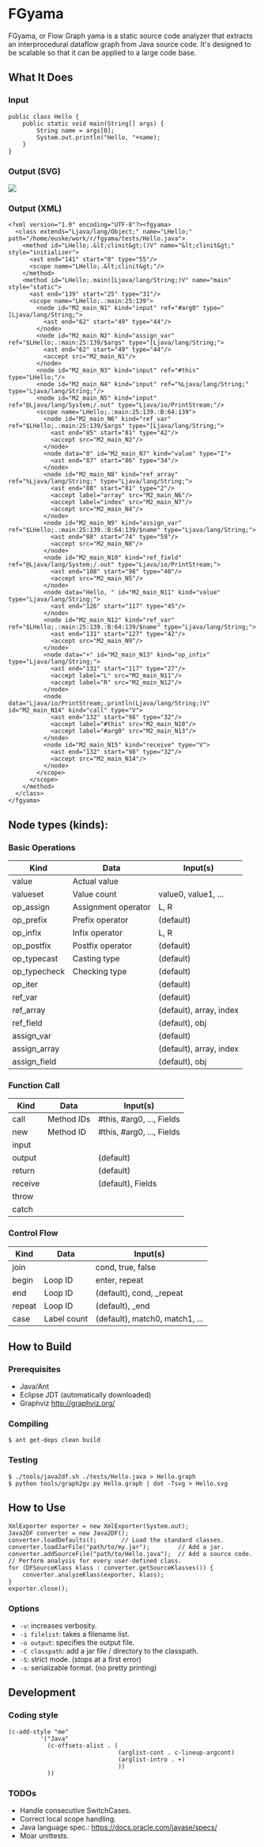 # FGyama

FGyama, or Flow Graph yama is a static source code analyzer
that extracts an interprocedural dataflow graph from
Java source code. It's designed to be scalable so that
it can be applied to a large code base.


## What It Does

### Input

    public class Hello {
        public static void main(String[] args) {
            String name = args[0];
            System.out.println("Hello, "+name);
        }
    }

### Output (SVG)

<img src="docs/img/Hello.svg">

### Output (XML)

    <?xml version="1.0" encoding="UTF-8"?><fgyama>
      <class extends="Ljava/lang/Object;" name="LHello;" path="/home/euske/work/r/fgyama/tests/Hello.java">
        <method id="LHello;.&lt;clinit&gt;()V" name="&lt;clinit&gt;" style="initializer">
          <ast end="141" start="0" type="55"/>
          <scope name="LHello;.&lt;clinit&gt;"/>
        </method>
        <method id="LHello;.main([Ljava/lang/String;)V" name="main" style="static">
          <ast end="139" start="25" type="31"/>
          <scope name="LHello;.:main:25:139">
            <node id="M2_main_N1" kind="input" ref="#arg0" type="[Ljava/lang/String;">
              <ast end="62" start="49" type="44"/>
            </node>
            <node id="M2_main_N2" kind="assign_var" ref="$LHello;.:main:25:139/$args" type="[Ljava/lang/String;">
              <ast end="62" start="49" type="44"/>
              <accept src="M2_main_N1"/>
            </node>
            <node id="M2_main_N3" kind="input" ref="#this" type="LHello;"/>
            <node id="M2_main_N4" kind="input" ref="%Ljava/lang/String;" type="Ljava/lang/String;"/>
            <node id="M2_main_N5" kind="input" ref="@Ljava/lang/System;/.out" type="Ljava/io/PrintStream;"/>
            <scope name="LHello;.:main:25:139.:B:64:139">
              <node id="M2_main_N6" kind="ref_var" ref="$LHello;.:main:25:139/$args" type="[Ljava/lang/String;">
                <ast end="85" start="81" type="42"/>
                <accept src="M2_main_N2"/>
              </node>
              <node data="0" id="M2_main_N7" kind="value" type="I">
                <ast end="87" start="86" type="34"/>
              </node>
              <node id="M2_main_N8" kind="ref_array" ref="%Ljava/lang/String;" type="Ljava/lang/String;">
                <ast end="88" start="81" type="2"/>
                <accept label="array" src="M2_main_N6"/>
                <accept label="index" src="M2_main_N7"/>
                <accept src="M2_main_N4"/>
              </node>
              <node id="M2_main_N9" kind="assign_var" ref="$LHello;.:main:25:139.:B:64:139/$name" type="Ljava/lang/String;">
                <ast end="88" start="74" type="59"/>
                <accept src="M2_main_N8"/>
              </node>
              <node id="M2_main_N10" kind="ref_field" ref="@Ljava/lang/System;/.out" type="Ljava/io/PrintStream;">
                <ast end="108" start="98" type="40"/>
                <accept src="M2_main_N5"/>
              </node>
              <node data="Hello, " id="M2_main_N11" kind="value" type="Ljava/lang/String;">
                <ast end="126" start="117" type="45"/>
              </node>
              <node id="M2_main_N12" kind="ref_var" ref="$LHello;.:main:25:139.:B:64:139/$name" type="Ljava/lang/String;">
                <ast end="131" start="127" type="42"/>
                <accept src="M2_main_N9"/>
              </node>
              <node data="+" id="M2_main_N13" kind="op_infix" type="Ljava/lang/String;">
                <ast end="131" start="117" type="27"/>
                <accept label="L" src="M2_main_N11"/>
                <accept label="R" src="M2_main_N12"/>
              </node>
              <node data="Ljava/io/PrintStream;.println(Ljava/lang/String;)V" id="M2_main_N14" kind="call" type="V">
                <ast end="132" start="98" type="32"/>
                <accept label="#this" src="M2_main_N10"/>
                <accept label="#arg0" src="M2_main_N13"/>
              </node>
              <node id="M2_main_N15" kind="receive" type="V">
                <ast end="132" start="98" type="32"/>
                <accept src="M2_main_N14"/>
              </node>
            </scope>
          </scope>
        </method>
      </class>
    </fgyama>

## Node types (kinds):

### Basic Operations

| Kind         | Data                | Input(s)                       |
| ------------ | ------------------- | -------------------------------|
| value        | Actual value        |                                |
| valueset     | Value count         | value0, value1, ...            |
| op_assign    | Assignment operator | L, R                           |
| op_prefix    | Prefix operator     | (default)                      |
| op_infix     | Infix operator      | L, R                           |
| op_postfix   | Postfix operator    | (default)                      |
| op_typecast  | Casting type        | (default)                      |
| op_typecheck | Checking type       | (default)                      |
| op_iter      |                     | (default)                      |
| ref_var      |                     | (default)                      |
| ref_array    |                     | (default), array, index        |
| ref_field    |                     | (default), obj                 |
| assign_var   |                     | (default)                      |
| assign_array |                     | (default), array, index        |
| assign_field |                     | (default), obj                 |

### Function Call

| Kind         | Data                | Input(s)                       |
| ------------ | ------------------- | -------------------------------|
| call         | Method IDs          | #this, #arg0, ..., Fields      |
| new          | Method ID           | #this, #arg0, ..., Fields      |
| input        |                     |                                |
| output       |                     | (default)                      |
| return       |                     | (default)                      |
| receive      |                     | (default), Fields              |
| throw        |                     |                                |
| catch        |                     |                                |

### Control Flow

| Kind         | Data                | Input(s)                       |
| ------------ | ------------------- | -------------------------------|
| join         |                     | cond, true, false              |
| begin        | Loop ID             | enter, repeat                  |
| end          | Loop ID             | (default), cond, _repeat       |
| repeat       | Loop ID             | (default), _end                |
| case         | Label count         | (default), match0, match1, ... |


## How to Build

### Prerequisites

  * Java/Ant
  * Eclipse JDT (automatically downloaded)
  * Graphviz http://graphviz.org/

### Compiling

    $ ant get-deps clean build

### Testing

    $ ./tools/java2df.sh ./tests/Hello.java > Hello.graph
    $ python tools/graph2gv.py Hello.graph | dot -Tsvg > Hello.svg


## How to Use

    XmlExporter exporter = new XmlExporter(System.out);
    Java2DF converter = new Java2DF();
    converter.loadDefaults();       // Load the standard classes.
    converter.loadJarFile("path/to/my.jar");        // Add a jar.
    converter.addSourceFile("path/to/Hello.java");  // Add a source code.
    // Perform analysis for every user-defined class.
    for (DFSourceKlass klass : converter.getSourceKlasses()) {
        converter.analyzeKlass(exporter, klass);
    }
    exporter.close();

### Options

 * `-v`: increases verbosity.
 * `-i filelist`: takes a filename list.
 * `-o output`: specifies the output file.
 * `-C classpath`: add a jar file / directory to the classpath.
 * `-S`: strict mode. (stops at a first error)
 * `-s`: serializable format. (no pretty printing)


## Development

### Coding style

    (c-add-style "me"
             '("Java"
               (c-offsets-alist . (
                                   (arglist-cont . c-lineup-argcont)
                                   (arglist-intro . +)
                                   ))
               ))

### TODOs

  * Handle consecutive SwitchCases.
  * Correct local scope handling.
  * Java language spec.: https://docs.oracle.com/javase/specs/
  * Moar unittests.
